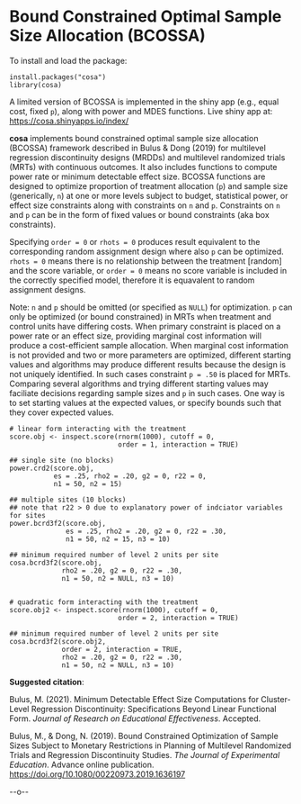 # Bound Constrained Optimal Sample Size Allocation (BCOSSA)

To install and load the package:
```{r}
install.packages("cosa")
library(cosa)
```

A limited version of BCOSSA is implemented in the shiny app (e.g., equal cost, fixed `p`), along with power and MDES functions. Live shiny app at: <br>
<https://cosa.shinyapps.io/index/> <br>

**cosa** implements bound constrained optimal sample size allocation (BCOSSA) framework described in Bulus & Dong (2019) for multilevel regression discontinuity designs (MRDDs) and multilevel randomized trials (MRTs) with continuous outcomes. It also includes functions to compute power rate or minimum detectable effect size. BCOSSA functions are designed to optimize proportion of treatment allocation (`p`) and sample size (generically, `n`) at one or more levels subject to budget, statistical power, or effect size constraints along with constraints on `n` and `p`. Constraints on `n` and `p` can be in the form of fixed values or bound constraints (aka box constraints).

Specifying `order = 0` or `rhots = 0` produces result equivalent to the corresponding random assignment design where also `p` can be optimized. `rhots = 0` means there is no relationship between the treatment [random] and the score variable, or `order = 0` means no score variable is included in the correctly specified model, therefore it is equavalent to random assignment designs.

Note: `n` and `p` should be omitted (or specified as `NULL`) for optimization. `p` can only be optimized (or bound constrained) in MRTs when treatment and control units have differing costs. When primary constraint is placed on a power rate or an effect size, providing marginal cost information will produce a cost-efficient sample allocation. When marginal cost information is not provided and two or more parameters are optimized, different starting values and algorithms may produce different results because the design is not uniquely identified. In such cases constraint `p = .50` is placed for MRTs. Comparing several algorithms and trying different starting values may faciliate decisions regarding sample sizes and `p` in such cases. One way is to set starting values at the expected values, or specify bounds such that they cover expected values. 


```{r}
# linear form interacting with the treatment
score.obj <- inspect.score(rnorm(1000), cutoff = 0,
                           order = 1, interaction = TRUE)

## single site (no blocks)
power.crd2(score.obj,
           es = .25, rho2 = .20, g2 = 0, r22 = 0,
           n1 = 50, n2 = 15)

## multiple sites (10 blocks)
## note that r22 > 0 due to explanatory power of indciator variables for sites
power.bcrd3f2(score.obj, 
              es = .25, rho2 = .20, g2 = 0, r22 = .30,
              n1 = 50, n2 = 15, n3 = 10)

## minimum required number of level 2 units per site
cosa.bcrd3f2(score.obj, 
             rho2 = .20, g2 = 0, r22 = .30,
             n1 = 50, n2 = NULL, n3 = 10)


# quadratic form interacting with the treatment
score.obj2 <- inspect.score(rnorm(1000), cutoff = 0,
                           order = 2, interaction = TRUE)

## minimum required number of level 2 units per site
cosa.bcrd3f2(score.obj2, 
             order = 2, interaction = TRUE, 
             rho2 = .20, g2 = 0, r22 = .30,
             n1 = 50, n2 = NULL, n3 = 10)
```

**Suggested citation**:

Bulus, M. (2021). Minimum Detectable Effect Size Computations for Cluster-Level Regression Discontinuity: Specifications Beyond Linear Functional Form. *Journal of Research on Educational Effectiveness*. Accepted. 

Bulus, M., & Dong, N. (2019). Bound Constrained Optimization of Sample Sizes Subject to Monetary Restrictions in Planning of Multilevel Randomized Trials and Regression Discontinuity Studies. *The Journal of Experimental Education*. Advance online publication. <https://doi.org/10.1080/00220973.2019.1636197>

--o-- 
